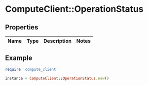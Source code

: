 # ComputeClient::OperationStatus

## Properties

| Name | Type | Description | Notes |
| ---- | ---- | ----------- | ----- |

## Example

```ruby
require 'compute_client'

instance = ComputeClient::OperationStatus.new()
```

